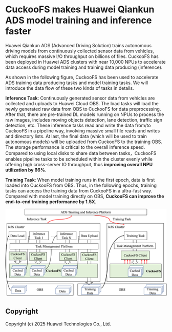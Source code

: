 # CuckooFS makes Huawei Qiankun ADS model training and inference faster
Huawei Qiankun ADS (Advanced Driving Solution) trains autonomous driving models from continuously collected sensor data from vehicles, which requires massive I/O throughput on billions of files. CuckooFS has been deployed in Huawei ADS clusters with near 10,000 NPUs to accelerate data access during model training and training data producing (inference).

As shown in the following figure, CuckooFS has been used to accelerate ADS training data producing tasks and model training tasks. We will introduce the data flow of these two kinds of tasks in details.

**Inference Task**: Continuously generated sensor data from vehicles are collected and uploads to Huawei Cloud OBS. The load tasks will load the newly generated raw data from OBS to CuckooFS for data preprocessing. After that, there are pre-trained DL models running on NPUs to process the raw images, includes moving objects detection, lane detection, traffic sign detection, etc. These inference tasks read and write the data from/to CuckooFS in a pipeline way, involving massive small file reads and writes and directory lists. At last, the final data (which will be used to train autonomous models) will be uploaded from CuckooFS to the training OBS. The storage performance is critical to the overall inference speed. Compared to using local disks to share data between tasks，CuckooFS enables pipeline tasks to be scheduled within the cluster evenly while offering high cross-server IO throughput, thus **improving overall NPU utilization by 66%**.

**Training Task**: When model training runs in the first epoch, data is first loaded into CuckooFS from OBS. Thus, in the following epochs, training tasks can access the training data from CuckooFS in a ultra-fast way. Compared with model training directly on OBS, **CuckooFS can improve the end-to-end training performance by 1.5X**.

![ADS Deployment](./images/ads-deployment.png)

## Copyright
Copyright (c) 2025 Huawei Technologies Co., Ltd.

